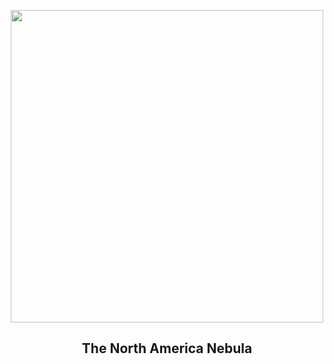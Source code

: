 
<p align="center"><img src="https://apod.nasa.gov/apod/image/2501/NGC7000_Valianos_960.jpg" width="500" height="500"></p>
<h2 align="center"> The North America Nebula </h2>
